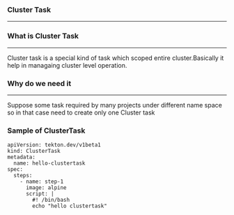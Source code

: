 ### Cluster Task

---

### What is Cluster Task

---

Cluster task is a special kind of task which scoped entire cluster.Basically it help in managaing cluster level operation.

### Why do we need it

---

Suppose some task required by many projects under different name space so in that case need to create only one Cluster task

### Sample of ClusterTask

```
apiVersion: tekton.dev/v1beta1
kind: ClusterTask
metadata:
  name: hello-clustertask
spec:
  steps:
    - name: step-1
      image: alpine
      script: |
        #! /bin/bash
        echo "hello clustertask"
```
